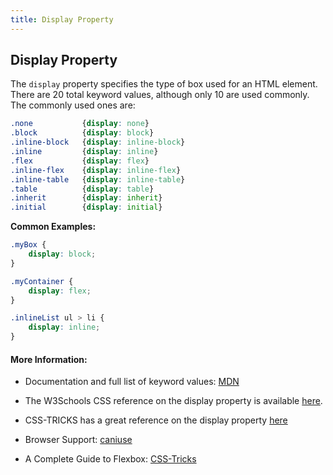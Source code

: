 ```yaml
---
title: Display Property
---
```

## Display Property

The `display` property specifies the type of box used for an HTML element. There are 20 total keyword values, although only 10 are used commonly. The commonly used ones are:

```css
.none           {display: none}
.block          {display: block}
.inline-block   {display: inline-block}
.inline         {display: inline}
.flex           {display: flex}
.inline-flex    {display: inline-flex}
.inline-table   {display: inline-table}
.table          {display: table}
.inherit        {display: inherit}
.initial        {display: initial}
```

**Common Examples:**

```css
.myBox {
    display: block;
}

.myContainer {
    display: flex;
}

.inlineList ul > li {
    display: inline;
}
```


#### More Information:
<!-- Please add any articles you think might be helpful to read before writing the article -->
* Documentation and full list of keyword values: [MDN](https://developer.mozilla.org/en-US/docs/Web/CSS/display)
* The W3Schools CSS reference on the display property is available <a href='https://www.w3schools.com/cssref/pr_class_display.asp' target='_blank' rel='nofollow'>here</a>.

* CSS-TRICKS has a great reference on the display property <a href='https://css-tricks.com/almanac/properties/d/display/' target='_blank' rel='nofollow'>here</a>
* Browser Support: [caniuse](http://caniuse.com/#search=display)
* A Complete Guide to Flexbox: [CSS-Tricks](https://css-tricks.com/snippets/css/a-guide-to-flexbox/)
